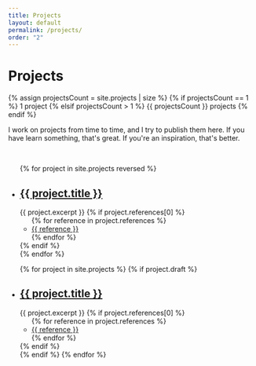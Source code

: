 ```yaml
---
title: Projects
layout: default
permalink: /projects/
order: "2"
---
```


<h1 class="post-title p-name">Projects</h1>
<p class="post-meta">
    {% assign projectsCount = site.projects | size %}
    {% if projectsCount == 1 %}
        1 project
    {% elsif projectsCount > 1 %}
        {{ projectsCount }} projects
    {% endif %}
</p>

I work on projects from time to time, and I try to publish them here. If you have learn something, that's great. If you're an inspiration, that's better.

&nbsp;

<ul class="projects finished">
{% for project in site.projects reversed %}
    <li class="project">
        <h2>
            <a class="name" href="{{ project.url | relative_url }}">
                {{ project.title }}
            </a>
        </h2>
        {{ project.excerpt }}
        {% if project.references[0] %}
            <ul class="references">
            {% for reference in project.references %}
                <li><a href="{{reference}}">{{ reference }}</a></li>
            {% endfor %}
            </ul>
        {% endif %}
    </li>
{% endfor %}
</ul>

<ul class="projects drafted">
{% for project in site.projects %}
    {% if project.draft %}
        <li class="project draft">
            <h2>
                <a class="name" href="{{ project.url | relative_url }}">
                    {{ project.title }}
                </a>
            </h2>
            {{ project.excerpt }}
            {% if project.references[0] %}
                <ul class="references">
                {% for reference in project.references %}
                    <li><a href="{{reference}}">{{ reference }}</a></li>
                {% endfor %}
                </ul>
            {% endif %}
        </li>
    {% endif %}
{% endfor %}
</ul>

